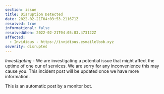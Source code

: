 ```yaml
---
section: issue
title: Disruption Detected
date: 2022-02-21T04:03:53.211671Z
resolved: true
informational: false
resolvedWhen: 2022-02-21T04:05:03.473122Z
affected:
  - Invidious - https://invidious.esmailelbob.xyz
severity: disrupted
---
```

*Investigating* - We are investigating a potential issue that might affect the uptime of one our of services. We are sorry for any inconvenience this may cause you. This incident post will be updated once we have more information.

This is an automatic post by a monitor bot.
        